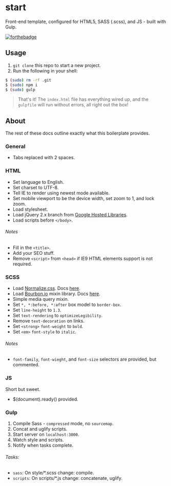 # start

Front-end template, configured for HTML5, SASS (.scss), and JS - built with Gulp.

[![forthebadge](http://forthebadge.com/badges/built-with-love.svg)](http://forthebadge.com)

## Usage

1. `git clone` this repo to start a new project.
2. Run the following in your shell:

```bash
$ (sudo) rm -rf .git
$ (sudo) npm i
$ (sudo) gulp
```

> That's it! The `index.html` file has everything wired up, and the `gulpfile` will run without errors, all right out the box!

## About

The rest of these docs outline exactly what this boilerplate provides.

### General

* Tabs replaced with 2 spaces.

### HTML

* Set language to English.
* Set charset to UTF-8.
* Tell IE to render using newest mode available.
* Set mobile viewport to be the device width, set zoom to 1, and lock zoom.
* Load stylesheet.
* Load jQuery 2.x branch from [Google Hosted Libraries](https://developers.google.com/speed/libraries/devguide#jquery).
* Load scripts before `</body>`.

###### Notes

* Fill in the `<title>`.
* Add your SEO stuff.
* Remove `<script>` from `<head>` if IE9 HTML elements support is not required.

### SCSS

* Load [Normalize.css](https://github.com/necolas/normalize.css/). Docs [here](http://nicolasgallagher.com/about-normalize-css/).
* Load [Bourbon.io](http://bourbon.io/) mixin library. Docs [here](http://bourbon.io/docs/).
* Simple media query mixin.
* Set `*, *:before, *:after` box model to `border-box`.
* Set `line-height` to `1.3`.
* Set `text-rendering` to `optimizeLegibility`.
* Remove `text-decoration` on links.
* Set `<strong>` `font-weight` to `bold`.
* Set `<em>` `font-style` to `italic`.

###### Notes

* `font-family`, `font-wieght`, and `font-size` selectors are provided, but commented.

### JS

Short but sweet.

* $(document).ready() provided.

### Gulp

1. Compile Sass - `compressed` mode, no `sourcemap`.
2. Concat and uglify scripts.
3. Start server on `localhost:3000`.
3. Watch style and scripts.
4. Notify when tasks complete.

###### Tasks:

* `sass`: On style/\*.scss change: compile.
* `scripts`: On scripts/\*.js change: concatenate, uglify.
